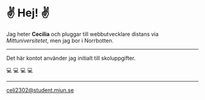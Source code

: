 # :v: Hej! :v:

Jag heter **Cecilia** och pluggar till webbutvecklare distans via *Mittuniversitetet*, men jag bor i Norrbotten.
____
Det här kontot använder jag initialt till skoluppgifter.

:computer: :computer: :computer: :computer:
____

celi2302@student.miun.se 
